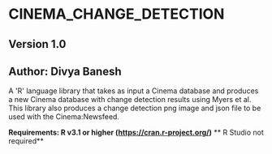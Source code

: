 # CINEMA_CHANGE_DETECTION
## Version 1.0
## Author: Divya Banesh

A 'R' language library that takes as input a Cinema database and produces a new Cinema database with change detection results using Myers et al. This library also produces a change detection png image and json file to be used with the Cinema:Newsfeed.

**Requirements: R v3.1 or higher (https://cran.r-project.org/)**
** R Studio not required**

